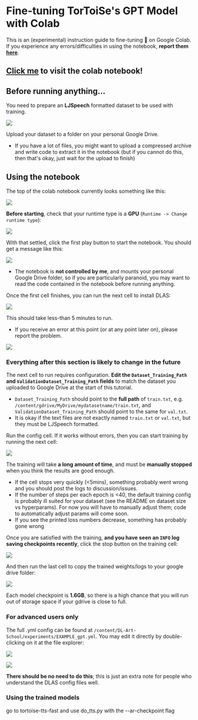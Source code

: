 # Fine-tuning TorToiSe's GPT Model with Colab

This is an (experimental) instruction guide to fine-tuning :turtle: on Google Colab. If you experience any errors/difficulties in using the notebook, **report them [here](https://github.com/152334H/DL-Art-School/issues/2)**.

## [Click me](https://colab.research.google.com/drive/1-KmMuexR9Mv40QHNt_If2YY8nx3rFi4a) to visit the colab notebook!

## Before running anything...

You need to prepare an **LJSpeech** formatted dataset to be used with training.

![](./static/ljspeech.png)

Upload your dataset to a folder on your personal Google Drive.

* If you have a lot of files, you might want to upload a compressed archive and write code to extract it in the notebook (but if you cannot do this, then that's okay, just wait for the upload to finish)

## Using the notebook

The top of the colab notebook currently looks something like this:

![](./static/notebook_header.png)

**Before starting**, check that your runtime type is a **GPU** (`Runtime -> Change runtime type`):

![](./static/runtime_type.png)

With that settled, click the first play button to start the notebook. You should get a message like this:

![](./static/warning.png)

* The notebook is **not controlled by me**, and mounts your personal Google Drive folder, so if you are particularly paranoid, you may want to read the code contained in the notebook before running anything.

Once the first cell finishes, you can run the next cell to install DLAS:

![](./static/very_long_process.png)

This should take less-than 5 minutes to run.

* If you receive an error at this point (or at any point later on), please report the problem.

![](./static/params.png)

### Everything after this section is likely to change in the future

The next cell to run requires configuration. **Edit the `Dataset_Training_Path` and `ValidationDataset_Training_Path` fields** to match the dataset you uploaded to Google Drive at the start of this tutorial.

* `Dataset_Training_Path` should point to the **full path** of `train.txt`, e.g. `/content/gdrive/MyDrive/mydatasetname/train.txt`, and `ValidationDataset_Training_Path` should point to the same for `val.txt`.
* It is okay if the text files are not exactly named `train.txt` or `val.txt`, but they must be LJSpeech formatted.

Run the config cell. If it works without errors, then you can start training by running the next cell:

![](./static/training_button.png)

The training will take **a long amount of time**, and must be **manually stopped** when you think the results are good enough.

* If the cell stops very quickly (&lt;5mins), something probably went wrong and you should post the logs to discussion/issues.
* If the number of steps per each epoch is &lt;40, the default training config is probably ill suited for your dataset (see the README on dataset size vs hyperparams). For now you will have to manually adjust them; code to automatically adjust params will come soon.
* If you see the printed loss numbers decrease, something has probably gone wrong

Once you are satisfied with the training, **and you have seen an `INFO` log saving checkpoints recently**, click the stop button on the training cell:

![](./static/stop_training.png)

And then run the last cell to copy the trained weights/logs to your google drive folder:

![](./static/export_to_gdrive.png)

Each model checkpoint is **1.6GB**, so there is a high chance that you will run out of storage space if your gdrive is close to full.

### For advanced users only

The full .yml config can be found at `/content/DL-Art-School/experiments/EXAMPLE_gpt.yml`. You may edit it directly by double-clicking on it at the file explorer:

![](./static/file_directory.png)

![](./static/yml_file.png)

**There should be no need to do this**; this is just an extra note for people who understand the DLAS config files well.

### Using the trained models

go to tortoise-tts-fast and use do_tts.py with the --ar-checkpoint flag
